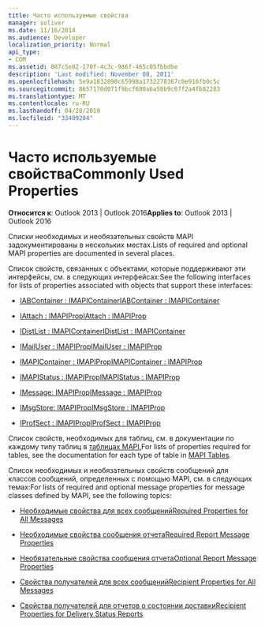 ```yaml
---
title: Часто используемые свойства
manager: soliver
ms.date: 11/16/2014
ms.audience: Developer
localization_priority: Normal
api_type:
- COM
ms.assetid: 887c5e82-170f-4c3c-986f-465c05fbbdbe
description: 'Last modified: November 08, 2011'
ms.openlocfilehash: 5e9a1832890c65998a1732278367c0e916fb0c5c
ms.sourcegitcommit: 8657170d071f9bcf680aba50b9c07f2a4fb82283
ms.translationtype: MT
ms.contentlocale: ru-RU
ms.lasthandoff: 04/28/2019
ms.locfileid: "33409204"
---
```

# <a name="commonly-used-properties"></a><span data-ttu-id="fe55a-103">Часто используемые свойства</span><span class="sxs-lookup"><span data-stu-id="fe55a-103">Commonly Used Properties</span></span>

 
  
<span data-ttu-id="fe55a-104">**Относится к**: Outlook 2013 | Outlook 2016</span><span class="sxs-lookup"><span data-stu-id="fe55a-104">**Applies to**: Outlook 2013 | Outlook 2016</span></span> 
  
<span data-ttu-id="fe55a-105">Списки необходимых и необязательных свойств MAPI задокументированы в нескольких местах.</span><span class="sxs-lookup"><span data-stu-id="fe55a-105">Lists of required and optional MAPI properties are documented in several places.</span></span>
  
<span data-ttu-id="fe55a-106">Список свойств, связанных с объектами, которые поддерживают эти интерфейсы, см. в следующих интерфейсах:</span><span class="sxs-lookup"><span data-stu-id="fe55a-106">See the following interfaces for lists of properties associated with objects that support these interfaces:</span></span>
  
- [<span data-ttu-id="fe55a-107">IABContainer : IMAPIContainer</span><span class="sxs-lookup"><span data-stu-id="fe55a-107">IABContainer : IMAPIContainer</span></span>](iabcontainerimapicontainer.md)
    
- [<span data-ttu-id="fe55a-108">IAttach : IMAPIProp</span><span class="sxs-lookup"><span data-stu-id="fe55a-108">IAttach : IMAPIProp</span></span>](iattachimapiprop.md)
    
- [<span data-ttu-id="fe55a-109">IDistList : IMAPIContainer</span><span class="sxs-lookup"><span data-stu-id="fe55a-109">IDistList : IMAPIContainer</span></span>](idistlistimapicontainer.md)
    
- [<span data-ttu-id="fe55a-110">IMailUser : IMAPIProp</span><span class="sxs-lookup"><span data-stu-id="fe55a-110">IMailUser : IMAPIProp</span></span>](imailuserimapiprop.md)
    
- [<span data-ttu-id="fe55a-111">IMAPIContainer : IMAPIProp</span><span class="sxs-lookup"><span data-stu-id="fe55a-111">IMAPIContainer : IMAPIProp</span></span>](imapicontainerimapiprop.md)
    
- [<span data-ttu-id="fe55a-112">IMAPIStatus : IMAPIProp</span><span class="sxs-lookup"><span data-stu-id="fe55a-112">IMAPIStatus : IMAPIProp</span></span>](imapistatusimapiprop.md)
    
- [<span data-ttu-id="fe55a-113">IMessage: IMAPIProp</span><span class="sxs-lookup"><span data-stu-id="fe55a-113">IMessage : IMAPIProp</span></span>](imessageimapiprop.md)
    
- [<span data-ttu-id="fe55a-114">IMsgStore: IMAPIProp</span><span class="sxs-lookup"><span data-stu-id="fe55a-114">IMsgStore : IMAPIProp</span></span>](imsgstoreimapiprop.md)
    
- [<span data-ttu-id="fe55a-115">IProfSect : IMAPIProp</span><span class="sxs-lookup"><span data-stu-id="fe55a-115">IProfSect : IMAPIProp</span></span>](iprofsectimapiprop.md)
    
<span data-ttu-id="fe55a-116">Список свойств, необходимых для таблиц, см. в документации по каждому типу таблиц в [таблицах MAPI.](mapi-tables.md)</span><span class="sxs-lookup"><span data-stu-id="fe55a-116">For lists of properties required for tables, see the documentation for each type of table in [MAPI Tables](mapi-tables.md).</span></span>
  
<span data-ttu-id="fe55a-117">Список необходимых и необязательных свойств сообщений для классов сообщений, определенных с помощью MAPI, см. в следующих темах:</span><span class="sxs-lookup"><span data-stu-id="fe55a-117">For lists of required and optional message properties for message classes defined by MAPI, see the following topics:</span></span> 
  
- [<span data-ttu-id="fe55a-118">Необходимые свойства для всех сообщений</span><span class="sxs-lookup"><span data-stu-id="fe55a-118">Required Properties for All Messages</span></span>](required-properties-for-all-messages.md)
    
- [<span data-ttu-id="fe55a-119">Необходимые свойства сообщения отчета</span><span class="sxs-lookup"><span data-stu-id="fe55a-119">Required Report Message Properties</span></span>](required-report-message-properties.md)
    
- [<span data-ttu-id="fe55a-120">Необязательные свойства сообщения отчета</span><span class="sxs-lookup"><span data-stu-id="fe55a-120">Optional Report Message Properties</span></span>](optional-report-message-properties.md)
    
- [<span data-ttu-id="fe55a-121">Свойства получателей для всех сообщений</span><span class="sxs-lookup"><span data-stu-id="fe55a-121">Recipient Properties for All Messages</span></span>](recipient-properties-for-all-messages.md)
    
- [<span data-ttu-id="fe55a-122">Свойства получателей для отчетов о состоянии доставки</span><span class="sxs-lookup"><span data-stu-id="fe55a-122">Recipient Properties for Delivery Status Reports</span></span>](recipient-properties-for-delivery-status-reports.md)
    

